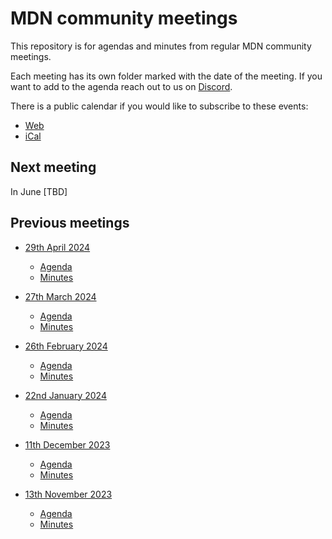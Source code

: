 # MDN community meetings

This repository is for agendas and minutes from regular MDN community meetings.

Each meeting has its own folder marked with the date of the meeting.
If you want to add to the agenda reach out to us on [Discord](https://developer.mozilla.org/discord).

There is a public calendar if you would like to subscribe to these events:

- [Web](https://calendar.google.com/calendar/embed?src=c_4656dd7c36825e2be115c0e7992191d550d16edcec37151eb6018581f654727b%40group.calendar.google.com&ctz=Europe%2FLondon)
- [iCal](https://calendar.google.com/calendar/ical/c_4656dd7c36825e2be115c0e7992191d550d16edcec37151eb6018581f654727b%40group.calendar.google.com/public/basic.ics)

## Next meeting

In June [TBD]

## Previous meetings

- [29th April 2024](2024-04-29)

  - [Agenda](2024-04-29/agenda.md)
  - [Minutes](2024-04-29/minutes.md)

- [27th March 2024](2024-03-27)

  - [Agenda](2024-03-27/agenda.md)
  - [Minutes](2024-03-27/minutes.md)

- [26th February 2024](2024-02-26)

  - [Agenda](2024-02-26/agenda.md)
  - [Minutes](2024-02-26/minutes.md)

- [22nd January 2024](2024-01-22)

  - [Agenda](2024-01-22/agenda.md)
  - [Minutes](2024-01-22/minutes.md)

- [11th December 2023](2023-12-11)

  - [Agenda](2023-12-11/agenda.md)
  - [Minutes](2023-12-11/minutes.md)

- [13th November 2023](2023-11-13)
  - [Agenda](2023-11-13/agenda.md)
  - [Minutes](2023-11-13/minutes.md)
